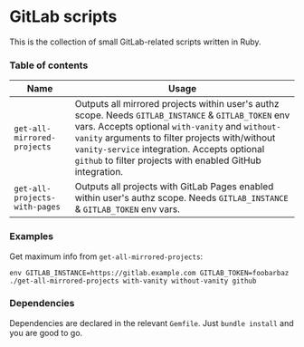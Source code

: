 # GitLab scripts

This is the collection of small GitLab-related scripts written in Ruby.

### Table of contents

| Name | Usage |
| ---- | ----- |
| `get-all-mirrored-projects` | Outputs all mirrored projects within user's authz scope. Needs `GITLAB_INSTANCE` & `GITLAB_TOKEN` env vars. Accepts optional `with-vanity` and `without-vanity` arguments to filter projects with/without `vanity-service` integration. Accepts optional `github` to filter projects with enabled GitHub integration.
| `get-all-projects-with-pages` | Outputs all projects with GitLab Pages enabled within user's authz scope. Needs `GITLAB_INSTANCE` & `GITLAB_TOKEN` env vars.


### Examples

Get maximum info from `get-all-mirrored-projects`:
```
env GITLAB_INSTANCE=https://gitlab.example.com GITLAB_TOKEN=foobarbaz ./get-all-mirrored-projects with-vanity without-vanity github
```

### Dependencies

Dependencies are declared in the relevant `Gemfile`. Just `bundle install` and you are good to go.
